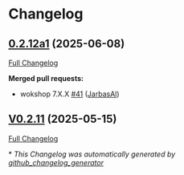 # Changelog

## [0.2.12a1](https://github.com/OpenVoiceOS/ovos-skill-local-media/tree/0.2.12a1) (2025-06-08)

[Full Changelog](https://github.com/OpenVoiceOS/ovos-skill-local-media/compare/V0.2.11...0.2.12a1)

**Merged pull requests:**

- wokshop 7.X.X [\#41](https://github.com/OpenVoiceOS/ovos-skill-local-media/pull/41) ([JarbasAl](https://github.com/JarbasAl))

## [V0.2.11](https://github.com/OpenVoiceOS/ovos-skill-local-media/tree/V0.2.11) (2025-05-15)

[Full Changelog](https://github.com/OpenVoiceOS/ovos-skill-local-media/compare/0.2.11...V0.2.11)



\* *This Changelog was automatically generated by [github_changelog_generator](https://github.com/github-changelog-generator/github-changelog-generator)*
